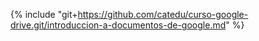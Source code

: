 {% include "git+https://github.com/catedu/curso-google-drive.git/introduccion-a-documentos-de-google.md" %} 




